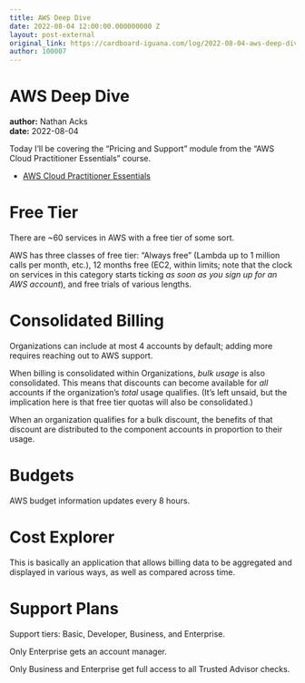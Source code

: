 ```yaml
---
title: AWS Deep Dive
date: 2022-08-04 12:00:00.000000000 Z
layout: post-external
original_link: https://cardboard-iguana.com/log/2022-08-04-aws-deep-dive.html
author: 100007
---
```


# AWS Deep Dive

**author:** Nathan Acks  
**date:** 2022-08-04

Today I’ll be covering the “Pricing and Support” module from the “AWS Cloud Practitioner Essentials” course.

- [AWS Cloud Practitioner Essentials](https://www.aws.training/learningobject/curriculum?id=27076)

# Free Tier

There are ~60 services in AWS with a free tier of some sort.

AWS has three classes of free tier: “Always free” (Lambda up to 1 million calls per month, etc.), 12 months free (EC2, within limits; note that the clock on services in this category starts ticking _as soon as you sign up for an AWS account_), and free trials of various lengths.

# Consolidated Billing

Organizations can include at most 4 accounts by default; adding more requires reaching out to AWS support.

When billing is consolidated within Organizations, _bulk usage_ is also consolidated. This means that discounts can become available for _all_ accounts if the organization’s _total_ usage qualifies. (It’s left unsaid, but the implication here is that free tier quotas will also be consolidated.)

When an organization qualifies for a bulk discount, the benefits of that discount are distributed to the component accounts in proportion to their usage.

# Budgets

AWS budget information updates every 8 hours.

# Cost Explorer

This is basically an application that allows billing data to be aggregated and displayed in various ways, as well as compared across time.

# Support Plans

Support tiers: Basic, Developer, Business, and Enterprise.

Only Enterprise gets an account manager.

Only Business and Enterprise get full access to all Trusted Advisor checks.

